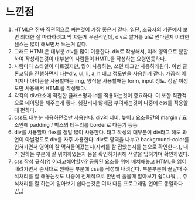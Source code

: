 <h1>느낀점</h1>

1. HTML은 진짜 직관적으로 짜는것이 가장 좋은거 같다. 일단, 초급자의 기준에서 보면 최대한 잘 따라하려고 막 짜는게 우선적인데, div로 짤거를 ul로 짠다던지 이러한 센스는 많이 해보면서 느는거 같다.
2. 그래도 HTML은 대부분 div를 많이 이용한다. div로 작성해서, 여러 영역으로 분할하여 작성하는것이 대부분의 사람들이 HMTL을 작성하는 요령인듯하다.
3. 사람마다 스타일이 다르겠지만, 많이 사용하는, 쓰던 태그만 사용하게된다. 이번 클론코딩을 진행하면서 나는div, ul, li, a, h 태그 정도만을 사용한거 같다. 가끔씩 이미지나 아이콘을 사용할때는 img, 양식을 사용할때는 form, input 정도. 정말 이정도만 사용해서 HTML을 작성했다.
4. 각각의 div요소에 적절한 클래스명과 id를 적용하는것이 중요하다. 이 또한 직관적으로 네이밍을 해주는게 좋다. 헷갈리지 않게끔 부여하는것이 나중에 css를 적용할때 편하다.
5. css도 대부분 사용하던것만 사용한다. div의 너비, 높이 / 요소들간의 margin / 요소안에 padding / 박스의 테두리를 border로 다듬기 등등
6. div를 사용할때 flex를 정말 많이 사용한다. 태그 작성의 대부분이 div라고 해도 과언이 아닐정도로 div를 자주 사용한다. div로 영역을 나누고 background-color를 입혀가면서 영역이 잘 먹혀들어갔는지(자리를 잘 잡았는지를 눈으로 확인한다.), 내가 원하는 부분에 잘 위치하였는지 등을 확인하기위해 색깔을 입혀가며 확인하였다.
7. css 작성 규칙(?) 이라고해야할까? 공통된 요소를 위에 배치해놓고 HTML을 읽어내려가면서 순서대로 원하는 부분에 css를 작성해 내려간다. 부분부분이 끝날때 주석처리를 잘 해놓는것도 나중에 전체적으로 한번씩 훌을때 알아보기 쉽다.(뭐,,,, 주석처리를 잘 하는게 알아보기 쉽다는것은 여타 다른 프로그래밍 언어도 동일하다만,,)
